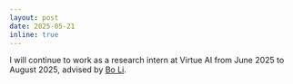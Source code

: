 ```yaml
---
layout: post
date: 2025-05-21
inline: true
---
```


I will continue to work as a research intern at Virtue AI from June 2025 to August 2025, advised
by [Bo Li](https://aisecure.github.io/).
